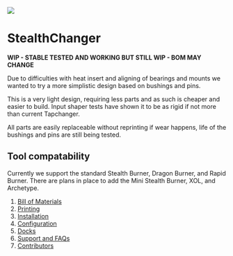 ![](https://github.com/Hellsparks/StealthChanger/blob/main/media/Stealthchanger_logo_sm.png?raw=true)
# StealthChanger

**WIP - STABLE TESTED AND WORKING BUT STILL WIP - BOM MAY CHANGE**

Due to difficulties with heat insert and aligning of bearings and mounts we wanted to try a more simplistic design based on bushings and pins.

This is a very light design, requiring less parts and as such is cheaper and easier to build.  Input shaper tests have shown it to be as rigid if not more than current Tapchanger.

All parts are easily replaceable without reprinting if wear happens, life of the bushings and pins are still being tested.

## Tool compatability
Currently we support the standard Stealth Burner, Dragon Burner, and Rapid Burner.  There are plans in place to add the Mini Stealth Burner, XOL, and Archetype.


1. [Bill of Materials](BOM)
2. [Printing](Printing)
3. [Installation](Installation)
4. [Configuration](Configuration)
5. [Docks](Docks)
6. [Support and FAQs](Support)
7. [Contributors](Contributors)
